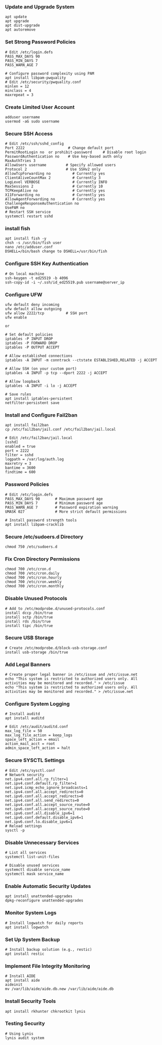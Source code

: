 ### Update and Upgrade System
```
apt update
apt upgrade
apt dist-upgrade
apt autoremove
```
### Set Strong Password Policies
```
# Edit /etc/login.defs
PASS_MAX_DAYS 90
PASS_MIN_DAYS 7
PASS_WARN_AGE 7

# Configure password complexity using PAM
apt install libpam-pwquality
# Edit /etc/security/pwquality.conf
minlen = 12
minclass = 4
maxrepeat = 3
```
### Create Limited User Account
```
adduser username
usermod -aG sudo username
```
### Secure SSH Access
```
# Edit /etc/ssh/sshd_config
Port 2222                    # Change default port
PermitRootLogin no  or prohibit-password     # Disable root login
PasswordAuthentication no    # Use key-based auth only
MaxAuthTries 3
AllowUsers username         # Specify allowed users
Protocol 2                  # Use SSHv2 only
AllowTcpForwarding no          # Currently yes
ClientAliveCountMax 2          # Currently 3
LogLevel VERBOSE               # Currently INFO
MaxSessions 2                  # Currently 10
TCPKeepAlive no                # Currently yes
X11Forwarding no               # Currently yes
AllowAgentForwarding no        # Currently yes
ChallengeResponseAuthentication no
UsePAM no
# Restart SSH service
systemctl restart sshd
```
### install fish
```
apt install fish -y
chsh -s /usr/bin/fish user
nano /etc/adduser.conf
DSHELL=/bin/bash change to DSHELL=/usr/bin/fish
```
### Configure SSH Key Authentication
```
# On local machine
ssh-keygen -t ed25519 -b 4096
ssh-copy-id -i ~/.ssh/id_ed25519.pub username@server_ip
```
### Configure UFW
```
ufw default deny incoming
ufw default allow outgoing
ufw allow 2222/tcp          # SSH port
ufw enable

or

# Set default policies
iptables -P INPUT DROP
iptables -P FORWARD DROP
iptables -P OUTPUT ACCEPT

# Allow established connections
iptables -A INPUT -m conntrack --ctstate ESTABLISHED,RELATED -j ACCEPT

# Allow SSH (on your custom port)
iptables -A INPUT -p tcp --dport 2222 -j ACCEPT

# Allow loopback
iptables -A INPUT -i lo -j ACCEPT

# Save rules
apt install iptables-persistent
netfilter-persistent save
```

### Install and Configure Fail2ban
```
apt install fail2ban
cp /etc/fail2ban/jail.conf /etc/fail2ban/jail.local

# Edit /etc/fail2ban/jail.local
[sshd]
enabled = true
port = 2222
filter = sshd
logpath = /var/log/auth.log
maxretry = 3
bantime = 3600
findtime = 600
```
### Password Policies
```
# Edit /etc/login.defs
PASS_MAX_DAYS 90       # Maximum password age
PASS_MIN_DAYS 7        # Minimum password age
PASS_WARN_AGE 7        # Password expiration warning
UMASK 027              # More strict default permissions

# Install password strength tools
apt install libpam-cracklib
```
### Secure /etc/sudoers.d Directory
```
chmod 750 /etc/sudoers.d
```
### Fix Cron Directory Permissions
```
chmod 700 /etc/cron.d
chmod 700 /etc/cron.daily
chmod 700 /etc/cron.hourly
chmod 700 /etc/cron.weekly
chmod 700 /etc/cron.monthly
```
### Disable Unused Protocols
```
# Add to /etc/modprobe.d/unused-protocols.conf
install dccp /bin/true
install sctp /bin/true
install rds /bin/true
install tipc /bin/true
```
### Secure USB Storage
```
# Create /etc/modprobe.d/block-usb-storage.conf
install usb-storage /bin/true
```
###  Add Legal Banners
```
# Create proper legal banner in /etc/issue and /etc/issue.net
echo "This system is restricted to authorized users only. All activities may be monitored and recorded." > /etc/issue
echo "This system is restricted to authorized users only. All activities may be monitored and recorded." > /etc/issue.net
```
### Configure System Logging
```
# Install auditd
apt install auditd

# Edit /etc/audit/auditd.conf
max_log_file = 50
max_log_file_action = keep_logs
space_left_action = email
action_mail_acct = root
admin_space_left_action = halt
```
### Secure SYSCTL Settings
```
# Edit /etc/sysctl.conf
# Network security
net.ipv4.conf.all.rp_filter=1
net.ipv4.conf.default.rp_filter=1
net.ipv4.icmp_echo_ignore_broadcasts=1
net.ipv4.conf.all.accept_redirects=0
net.ipv6.conf.all.accept_redirects=0
net.ipv4.conf.all.send_redirects=0
net.ipv4.conf.all.accept_source_route=0
net.ipv6.conf.all.accept_source_route=0
net.ipv6.conf.all.disable_ipv6=1
net.ipv6.conf.default.disable_ipv6=1
net.ipv6.conf.lo.disable_ipv6=1
# Reload settings
sysctl -p
```
### Disable Unnecessary Services
```
# List all services
systemctl list-unit-files

# Disable unused services
systemctl disable service_name
systemctl mask service_name
```
### Enable Automatic Security Updates
```
apt install unattended-upgrades
dpkg-reconfigure unattended-upgrades
```
### Monitor System Logs
```
# Install logwatch for daily reports
apt install logwatch
```
### Set Up System Backup
```
# Install backup solution (e.g., restic)
apt install restic
```
### Implement File Integrity Monitoring
```
# Install AIDE
apt install aide
aideinit
mv /var/lib/aide/aide.db.new /var/lib/aide/aide.db
```
### Install Security Tools
```
apt install rkhunter chkrootkit lynis
```
### Testing Security
```
# Using Lynis
lynis audit system
```

